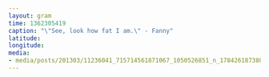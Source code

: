 ```yaml
---
layout: gram
time: 1362305419
caption: "\"See, look how fat I am.\" - Fanny"
latitude: 
longitude: 
media:
- media/posts/201303/11236041_715714561871067_1050526851_n_17842618738000351.jpg
---
```

